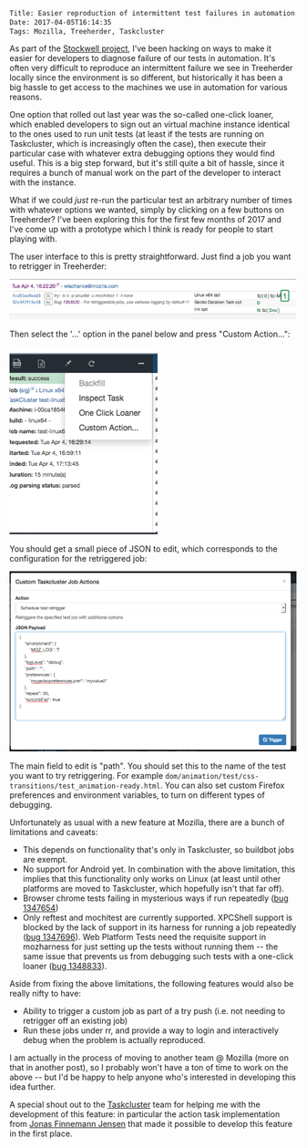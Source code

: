     Title: Easier reproduction of intermittent test failures in automation
    Date: 2017-04-05T16:14:35
    Tags: Mozilla, Treeherder, Taskcluster

As part of the [Stockwell
project](https://wiki.mozilla.org/Auto-tools/Projects/Stockwell),
I've been hacking on ways to make it easier for developers to
diagnose failure of our tests in automation. It's often very difficult
to reproduce an intermittent failure we see in Treeherder locally since the
environment is so different, but historically it has been a big hassle
to get access to the machines we use in automation for various reasons.

One option that rolled out last year was the so-called one-click loaner,
which enabled developers to sign out an virtual machine instance identical to the
ones used to run unit tests (at least if the tests are running on
Taskcluster, which is increasingly often the case), then execute
their particular case with whatever extra debugging options they
would find useful. This is a big step forward, but it's still quite
a bit of hassle, since it requires a bunch of manual work on the part
of the developer to interact with the instance.

What if we could *just* re-run the particular test an arbitrary
number of times with whatever options we wanted, simply by clicking
on a few buttons on Treeherder? I've been exploring this for the
first few months of 2017 and I've come up with a prototype which
I think is ready for people to start playing with.

The user interface to this is pretty straightforward. Just find a job you
want to retrigger in Treeherder:

<img src="/files/2017/04/treeherder-selected-mochitest.png"/>

Then select the '...' option in the panel below and press "Custom Action...":

<img src="/files/2017/04/treeherder-taskcluster-options.png"/>

You should get a small piece of JSON to edit, which corresponds to
the configuration for the retriggered job:

<img src="/files/2017/04/treeherder-custom-action.png"/>

The main field to edit is "path". You should set this to the name of
the test you want to try retriggering. For example
`dom/animation/test/css-transitions/test_animation-ready.html`. You
can also set custom Firefox preferences and environment variables,
to turn on different types of debugging.

Unfortunately as usual with a new feature at Mozilla, there are a bunch of
limitations and caveats:

* This depends on functionality that's only in Taskcluster, so
  buildbot jobs are exempt.
* No support for Android yet. In combination with the above
  limitation, this implies that this functionality only works
  on Linux (at least until other platforms are moved to Taskcluster,
  which hopefully isn't that far off).
* Browser chrome tests failing in mysterious ways if run repeatedly
  ([bug 1347654](https://bugzilla.mozilla.org/show_bug.cgi?id=1347654))
* Only reftest and mochitest are currently supported. XPCShell
  support is blocked by the lack of support in its harness for
  running a job repeatedly ([bug 1347696](https://bugzilla.mozilla.org/show_bug.cgi?id=1347696)).
  Web Platform Tests need the requisite support in mozharness for
  just setting up the tests without running them -- the same issue
  that prevents us from debugging such tests with a one-click loaner
  ([bug 1348833](https://bugzilla.mozilla.org/show_bug.cgi?id=1348833)).

Aside from fixing the above limitations, the following features
would also be really nifty to have:

* Ability to trigger a custom job as part of a try push (i.e.
  not needing to retrigger off an existing job)
* Run these jobs under rr, and provide a way to login and
  interactively debug when the problem is actually reproduced.

I am actually in the process of moving to another team @ Mozilla (more
on that in another post), so I probably won't have a ton of time to
work on the above -- but I'd be happy to help anyone who's interested
in developing this idea further.

A special shout out to the [Taskcluster](https://wiki.mozilla.org/TaskCluster) team for
helping me with the development of this feature: in particular the action task
implementation from [Jonas Finnemann Jensen](https://jonasfj.dk/) that
made it possible to develop this feature in the first place.
